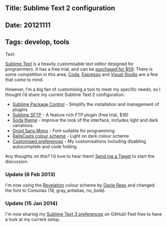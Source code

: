 Title: Sublime Text 2 configuration
----
Date: 20121111
----
Tags: develop, tools
----
Text:

[Sublime Text](http://www.sublimetext.com/2) is a heavily customisable text editor designed for programmers. It has a free trial, and can be [purchased for $59](http://www.sublimetext.com/buy). There is some competition in this area; [Coda](http://panic.com/coda), [Espresso](http://macrabbit.com/espresso/) and [Visual Studio](http://www.microsoft.com/visualstudio/eng/products/visual-studio-overview) are a few that come to mind.

However, I’m a big fan of customising a tool to meet my specific needs, so I thought I’d share my current Sublime Text 2 configuration:

* [Sublime Package Control](http://wbond.net/sublime_packages/package_control) - Simplify the installation and management of plugins
* [Sublime <span class="caps">SFTP</span>](http://wbond.net/sublime_packages/sftp) - A feature rich <span class="caps">FTP</span> plugin (free trial, $16)
* [Soda theme](https://github.com/buymeasoda/soda-theme/) - Improve the look of the interface, includes light and dark variations<li>[Droid Sans Mono](http://damieng.com/blog/2007/11/14/droid-sans-mono-great-coding-font) - Font suitable for programming
* [RailsCasts colour scheme](http://railscasts.com/about) - Light on dark colour scheme
* [Customised preferences](http://brendan.murty.id.au/blog/assets/2012/11/MurtyPreferences.sublime-settings) - My customisations including disabling autocomplete and code folding
</ul>

Any thoughts on this? I’d love to hear them! [Send me a Tweet](https://twitter.com/brendanmurty) to start the discussion.

### Update (6 Feb 2013)

I'm now using the [Revelation](https://github.com/daylerees/colour-schemes#revelation) colour scheme by [Dayle Rees](https://github.com/daylerees) and changed the font to Consolas (18, gray_antialias, no_bold).

### Update (15 Jan 2014)

I'm now sharing my [Sublime Text 3 preferences](https://github.com/brendanmurty/sublime-text-configuration) on GitHub! Feel free to have a look at my current setup.
